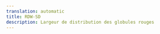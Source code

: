 ```yaml
---
translation: automatic
title: RDW-SD
description: Largeur de distribution des globules rouges
---
```


